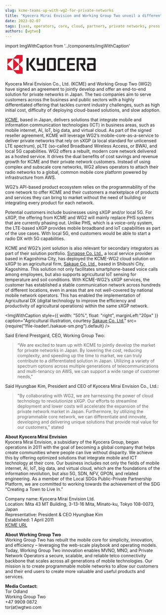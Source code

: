 ```yaml
---
slug: kcme-teams-up-with-wg2-for-private-networks
title: "Kyocera Mirai Envision and Working Group Two unveil a differentiated private network offering in Japan"
date: 2023-02-07
tags: [saas, operators, core, cloud, partners, private networks, press release]
authors: [wgtwo]
---
```


import ImgWithCaption from '../components/imgWithCaption'

![](./Kyocera_logo_sm.svg.png)

Kyocera Mirai Envision Co., Ltd. (KCME) and Working Group Two (WG2) have signed an agreement to jointly develop and offer an end-to-end solution for private networks in Japan. The two companies aim to serve customers across the business and public sectors with a highly differentiated offering that tackles current industry challenges, such as high initial cost, difficulty of deploying cloud-based solutions, and slow adoption. 

<!--truncate-->

[KCME](https://www.kcme.jp/), based in Japan, delivers solutions that integrate mobile and information communication technologies (ICT) in business areas, such as mobile internet, AI, IoT, big data, and virtual cloud. As part of the signed reseller agreement, KCME will leverage WG2’s mobile-core-as-a-service to deliver private networks that rely on sXGP (a local standard for unlicensed LTE spectrum), pLTE (so-called Broadband Wireless Access, or BWA), and local 5G capabilities. WG2 offers a rebuilt, modern core network delivered as a hosted service. It drives the dual benefits of cost savings and revenue growth for KCME and their private network customers. Instead of using complex and subscale core networks, WG2 allows operators to attach their radio networks to a global, common mobile core platform powered by infrastructure from AWS. 

WG2’s API-based product ecosystem relies on the programmability of the core network to offer KCME and their customers a marketplace of products and services they can bring to market without the need of building or integrating every product for each network.

Potential customers include businesses using sXGP and/or local 5G. For sXGP, the offering from KCME and WG2 will mainly replace PHS systems that are currently phasing out. Unlike PHS, which is a voice-only system, the LTE-based sXGP provides mobile broadband and IoT capabilities as part of the use cases. With local 5G, end customers would be able to start a radio DX with 5G capabilities. 

KCME and WG2’s joint solution is also relevant for secondary integrators as part of their solution portfolio. [Synapse Co. Ltd.](https://www.synapse.jp), a local service provider based in Kagoshima City, has deployed the KCME-WG2 cloud solution on sXGP to an agricultural firm, [Sakaue Co. Ltd.](https://sakaue-farm.co.jp), based in Shibushi City, Kagoshima. This solution not only facilitates smartphone-based voice calls among employees, but also supports agricultural IoT sensing for temperature and soil conditions. With KCME-WG2’s sXGP services, the customer has established a stable communication network across hundreds of different locations, even in areas that are not well-covered by national mobile network operators. This has enabled the implementation of Agricultural DX (digital technology to improve the efficiency and productivity of agricultural operations) within the same sXGP network.

<ImgWithCaption
  style={{
    width: "50%",
    float: "right",
    marginLeft:"20px"
  }}
  caption="Agricultural illustration, courtesy [Sakaue Co. Ltd.](https://sakaue-farm.co.jp/business/)"
  src={require("!file-loader!./sakaue-sm.png").default}
  />

Said Erlend Prestgard, CEO, Working Group Two:
> “We are excited to team up with KCME to jointly develop the market for private networks in Japan. By lowering the cost, reducing complexity, and speeding up the time to market, we can truly contribute to a differentiated solution in Japan. Utilizing a variety of spectrum options across multiple generations of telecommunications and multi-tenancy on AWS, we can support a wide range of customer needs," 

Said Hyungbae Kim, President and CEO of Kyocera Mirai Envision Co., Ltd.:
> "By collaborating with WG2, we are harnessing the power of cloud technology to revolutionize sXGP. Our efforts to streamline deployment and lower costs will accelerate the expansion of the private network market in Japan. Furthermore, by utilizing the programmable core network, we can differentiate and innovate, developing and delivering unique solutions that provide real value for our customers," stated 

**About Kyocera Mirai Envision**  
Kyocera Mirai Envision, a subsidiary of the Kyocera Group, began operations in 2011 with the goal of becoming a global company that helps create communities where people can live without disparity. We achieve this by offering optimized solutions that integrate mobile and ICT technology at their core. Our business includes not only the fields of mobile internet, AI, IoT, big data, and virtual cloud, which are the foundations of the information revolution, but also 5G, SDN, NFV, GPON, and related engineering. As a member of the Local SDGs Public-Private Partnership Platform, we are committed to working towards the achievement of the SDG “Creating a Town to Live In.”

Company name: Kyocera Mirai Envision Ltd.  
Location: Mita 43 MT Building, 3-13-16 Mita, Minato-ku, Tokyo 108-0073, Japan  
Representative: President & CEO Hyungbae Kim  
Established: 1 April 2011  
[KCME URL](https://www.kcme.jp/)  

**About Working Group Two**  
Working Group Two has rebuilt the mobile core for simplicity, innovation, and efficiency – leveraging the web-scale playbook and operating models. Today, Working Group Two innovation enables MVNO, MNO, and Private Network Operators a secure, scalable, and reliable telco connectivity backbone that scales across all generations of mobile technologies. Our mission is to create programmable mobile networks to allow our customers and their end users to create more valuable and useful products and services. 

**Media Contact:**  
Tor Odland  
Working Group Two  
+47 9909 0872  
tor(at)wgtwo.com  

